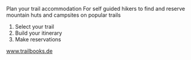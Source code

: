 Plan your trail accommodation
For self guided hikers to find and reserve mountain huts and campsites on popular trails

1. Select your trail
2. Build your itinerary
3. Make reservations

www.trailbooks.de
